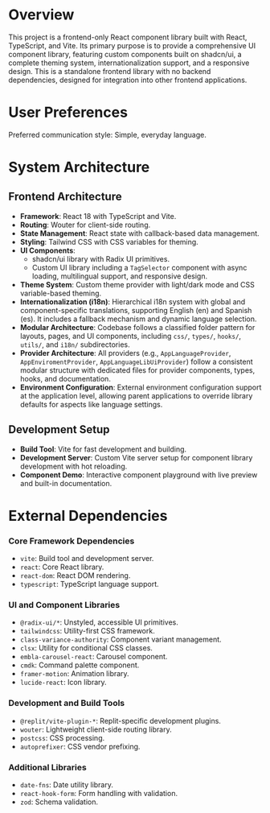 # Overview

This project is a frontend-only React component library built with React, TypeScript, and Vite. Its primary purpose is to provide a comprehensive UI component library, featuring custom components built on shadcn/ui, a complete theming system, internationalization support, and a responsive design. This is a standalone frontend library with no backend dependencies, designed for integration into other frontend applications.

# User Preferences

Preferred communication style: Simple, everyday language.

# System Architecture

## Frontend Architecture
- **Framework**: React 18 with TypeScript and Vite.
- **Routing**: Wouter for client-side routing.
- **State Management**: React state with callback-based data management.
- **Styling**: Tailwind CSS with CSS variables for theming.
- **UI Components**:
  - shadcn/ui library with Radix UI primitives.
  - Custom UI library including a `TagSelector` component with async loading, multilingual support, and responsive design.
- **Theme System**: Custom theme provider with light/dark mode and CSS variable-based theming.
- **Internationalization (i18n)**: Hierarchical i18n system with global and component-specific translations, supporting English (en) and Spanish (es). It includes a fallback mechanism and dynamic language selection.
- **Modular Architecture**: Codebase follows a classified folder pattern for layouts, pages, and UI components, including `css/`, `types/`, `hooks/`, `utils/`, and `i18n/` subdirectories.
- **Provider Architecture**: All providers (e.g., `AppLanguageProvider`, `AppEnviromentProvider`, `AppLanguageLibUiProvider`) follow a consistent modular structure with dedicated files for provider components, types, hooks, and documentation.
- **Environment Configuration**: External environment configuration support at the application level, allowing parent applications to override library defaults for aspects like language settings.

## Development Setup
- **Build Tool**: Vite for fast development and building.
- **Development Server**: Custom Vite server setup for component library development with hot reloading.
- **Component Demo**: Interactive component playground with live preview and built-in documentation.

# External Dependencies

### Core Framework Dependencies
- `vite`: Build tool and development server.
- `react`: Core React library.
- `react-dom`: React DOM rendering.
- `typescript`: TypeScript language support.

### UI and Component Libraries
- `@radix-ui/*`: Unstyled, accessible UI primitives.
- `tailwindcss`: Utility-first CSS framework.
- `class-variance-authority`: Component variant management.
- `clsx`: Utility for conditional CSS classes.
- `embla-carousel-react`: Carousel component.
- `cmdk`: Command palette component.
- `framer-motion`: Animation library.
- `lucide-react`: Icon library.

### Development and Build Tools
- `@replit/vite-plugin-*`: Replit-specific development plugins.
- `wouter`: Lightweight client-side routing library.
- `postcss`: CSS processing.
- `autoprefixer`: CSS vendor prefixing.

### Additional Libraries
- `date-fns`: Date utility library.
- `react-hook-form`: Form handling with validation.
- `zod`: Schema validation.